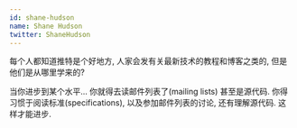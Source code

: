 ```yaml
---
id: shane-hudson
name: Shane Hudson
twitter: ShaneHudson
---
```


每个人都知道推特是个好地方, 人家会发有关最新技术的教程和博客之类的,
但是他们是从哪里学来的?

当你进步到某个水平... 你就得去读邮件列表了(mailing lists) 甚至是源代码.
你得习惯于阅读标准(specifications), 以及参加邮件列表的讨论, 还有理解源代码. 这样才能进步.
